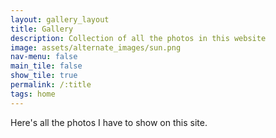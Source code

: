 ```yaml
---
layout: gallery_layout
title: Gallery
description: Collection of all the photos in this website
image: assets/alternate_images/sun.png
nav-menu: false
main_tile: false
show_tile: true
permalink: /:title
tags: home
---
```


Here's all the photos I have to show on this site.
